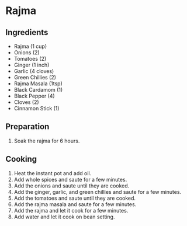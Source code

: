# Rajma

## Ingredients

- Rajma (1 cup)
- Onions (2)
- Tomatoes (2)
- Ginger (1 inch)
- Garlic (4 cloves)
- Green Chillies (2)
- Rajma Masala (1tsp)
- Black Cardamom (1)
- Black Pepper (4)
- Cloves (2)
- Cinnamon Stick (1)

## Preparation

1. Soak the rajma for 6 hours.


## Cooking

1. Heat the instant pot and add oil.
2. Add whole spices and saute for a few minutes.
3. Add the onions and saute until they are cooked.
4. Add the ginger, garlic, and green chillies and saute for a few minutes.
5. Add the tomatoes and saute until they are cooked.
6. Add the rajma masala and saute for a few minutes.
7. Add the rajma and let it cook for a few minutes.
8. Add water and let it cook on bean setting.


